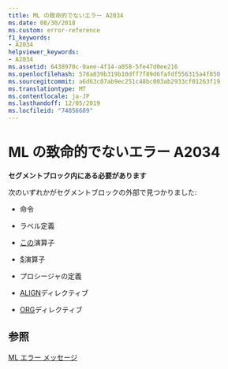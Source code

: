 ```yaml
---
title: ML の致命的でないエラー A2034
ms.date: 08/30/2018
ms.custom: error-reference
f1_keywords:
- A2034
helpviewer_keywords:
- A2034
ms.assetid: 6438970c-0aee-4f14-a058-5fe47d0ee216
ms.openlocfilehash: 578a839b319b10dff7f89d6fafdf556315a4f850
ms.sourcegitcommit: a6d63c07ab9ec251c48bc003ab2933cf01263f19
ms.translationtype: MT
ms.contentlocale: ja-JP
ms.lasthandoff: 12/05/2019
ms.locfileid: "74856689"
---
```

# <a name="ml-nonfatal-error-a2034"></a>ML の致命的でないエラー A2034

**セグメントブロック内にある必要があります**

次のいずれかがセグメントブロックの外部で見つかりました:

- 命令

- ラベル定義

- [この](../../assembler/masm/operator-this.md)演算子

- [$](../../assembler/masm/dollar.md)演算子

- プロシージャの定義

- [ALIGN](../../assembler/masm/align-masm.md)ディレクティブ

- [ORG](../../assembler/masm/org.md)ディレクティブ

## <a name="see-also"></a>参照

[ML エラー メッセージ](../../assembler/masm/ml-error-messages.md)<br/>